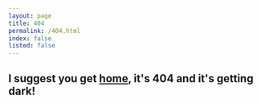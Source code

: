 ```yaml
---
layout: page
title: 404
permalink: /404.html
index: false
listed: false
---
```

<main id="main">
<div class="row">
<div class="col-md-12">
<h2 class="text-center btn btn-danger">
I suggest you get <a href="{{ site.url }}">home</a>, it's 404 and it's getting dark!
</h2>
</div>
</div>
</main>

<!-- Adding the glitch effect -->
<script> document.getElementsByTagName('body')[0].classList.add('glitch'); </script>